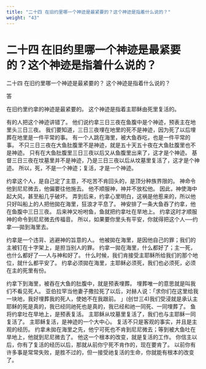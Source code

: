 ```yaml
---
title: "二十四 在旧约里哪一个神迹是最紧要的？这个神迹是指着什么说的？"
weight: "43"
---
```


# 二十四 在旧约里哪一个神迹是最紧要的？这个神迹是指着什么说的？

二十四 在旧约里哪一个神迹是最紧要的？
这个神迹是指着什么说的？

答

在旧约里约拿的神迹是最紧要的。
这个神迹是指着主耶稣由死里复活的。

有的人把这个神迹讲错了。
他们说约拿三日三夜在鱼腹中是个神迹，预表主在地里头三日三夜。
我们要知道，三日三夜埋在地里的死不是神迹，因为死了以后埋葬在地里是一件平常的事。
有一个人跳在海里，被大鱼吞吃，也是一件平常的事。
不只三日三夜在大鱼肚腹里不是神迹，就是五十天五十夜在大鱼肚腹里也不是神迹。
只有在大鱼肚腹里三日三夜以后又从鱼腹里出来了，这才是个神迹。
基督三日三夜在坟墓里并不是神迹，乃是三日三夜以后从坟墓里复活了，这才是个神迹。
所以，死，不是一个神迹；复活，才是一个神迹。

约拿这个人，是自己定了主意，不吃苦不肯回头的，是顶分种族界限的。
神命令他到尼尼微去，他偏要往他施去。
他不顺服神，神并不放松他。
因此，神使海中起大风，甚至船几乎破坏。
弄到后来，约拿心里明白，这祸是他惹来的，所以他只好叫船上的人把他拋在海里，狂浪才平息了。
神安排了一条大鱼吞了约拿，他在鱼腹中三日三夜。
后来神又吩咐鱼，鱼就把约拿吐在旱地上。
约拿这时才顺服神的命令到尼尼微去传福音。
所以，如果要你里头有平安，你就得把这个人──约拿──拋到海里去。

约拿是一个违背、逃避神的旨意的人。
他被拋在海里，是因他自己的罪；我们的主被钉在十字架上，是担当别人的罪。
约拿一拋在海里，什么都好了；主一死，也什么都好了──人与神和好了。
什么时候，我们肯接受主耶稣所给我们的那个地位，就什么都平安了。
约拿必须拋在海里，主耶稣必须死，我们也必须死，必须在主的死里有份。

约拿下到海里，被吞在大鱼的肚腹中，就是预表埋葬。
埋葬唯一的意思就是叫我们不看见死人。
亚伯拉罕当他妻子撒拉死了以后，对赫人说：「求你们在这里给我一块地，我好埋葬我的死人，使她不在我跟前。
」(创廿三4)我们受浸就是承认主耶稣的死是真的，我已经同祂死也是真的，我已经和祂一同死、一同埋葬了。
鱼将约拿吐在旱地上，是预表复活。
主耶稣从坟墓里复活了，我们也与主耶稣一同复活了。
主耶稣复活，是神迹的一个大中心。
复活不只是客观的事实，并且是主观的经历。
约拿未拋在海里之先，他宁可死也不肯到尼尼微去；等到被大鱼吐在旱地上，他就到尼尼微去了。
他这一个根本的改变，就是复活的工作。
你信主以后，你有了复活的经历以后，那就从前你宁死不肯作的，现在要肯了。
以前你有许多事是常常失败，是胜不过的，但一接受祂复活的生命，你就能有根本的改变了。
